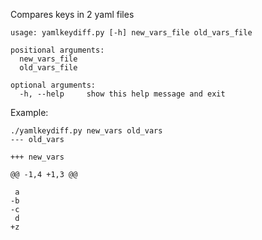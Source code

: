 Compares keys in 2 yaml files

```
usage: yamlkeydiff.py [-h] new_vars_file old_vars_file

positional arguments:
  new_vars_file
  old_vars_file

optional arguments:
  -h, --help     show this help message and exit
```


Example:

```
./yamlkeydiff.py new_vars old_vars
--- old_vars

+++ new_vars

@@ -1,4 +1,3 @@

 a
-b
-c
 d
+z
```
